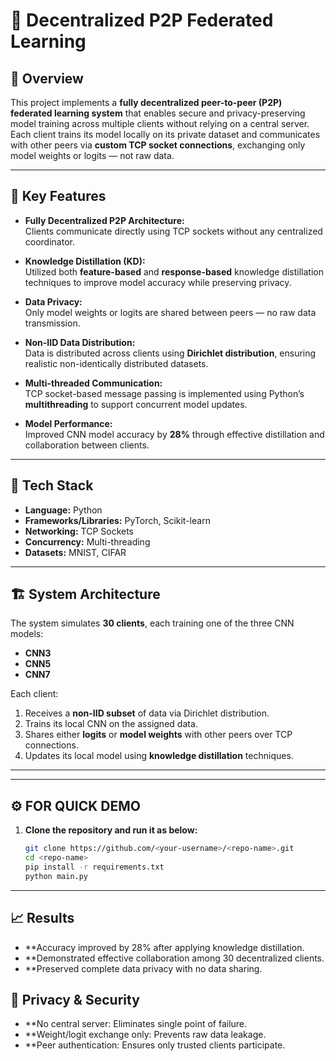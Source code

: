 # 🧠 Decentralized P2P Federated Learning

## 📘 Overview
This project implements a **fully decentralized peer-to-peer (P2P) federated learning system** that enables secure and privacy-preserving model training across multiple clients without relying on a central server.  
Each client trains its model locally on its private dataset and communicates with other peers via **custom TCP socket connections**, exchanging only model weights or logits — not raw data.

---

## 🚀 Key Features
- **Fully Decentralized P2P Architecture:**  
  Clients communicate directly using TCP sockets without any centralized coordinator.

- **Knowledge Distillation (KD):**  
  Utilized both **feature-based** and **response-based** knowledge distillation techniques to improve model accuracy while preserving privacy.

- **Data Privacy:**  
  Only model weights or logits are shared between peers — no raw data transmission.

- **Non-IID Data Distribution:**  
  Data is distributed across clients using **Dirichlet distribution**, ensuring realistic non-identically distributed datasets.

- **Multi-threaded Communication:**  
  TCP socket-based message passing is implemented using Python’s **multithreading** to support concurrent model updates.

- **Model Performance:**  
  Improved CNN model accuracy by **28%** through effective distillation and collaboration between clients.

---

## 🧩 Tech Stack
- **Language:** Python  
- **Frameworks/Libraries:** PyTorch, Scikit-learn  
- **Networking:** TCP Sockets  
- **Concurrency:** Multi-threading  
- **Datasets:** MNIST, CIFAR    

---

## 🏗️ System Architecture
The system simulates **30 clients**, each training one of the three CNN models:
- **CNN3**
- **CNN5**
- **CNN7**

Each client:
1. Receives a **non-IID subset** of data via Dirichlet distribution.  
2. Trains its local CNN on the assigned data.  
3. Shares either **logits** or **model weights** with other peers over TCP connections.  
4. Updates its local model using **knowledge distillation** techniques.

---

---

## ⚙️ FOR QUICK DEMO

1. **Clone the repository and run it as below:**
   ```bash
   git clone https://github.com/<your-username>/<repo-name>.git
   cd <repo-name>
   pip install -r requirements.txt
   python main.py

---

## 📈 Results
- **Accuracy improved by 28% after applying knowledge distillation.
- **Demonstrated effective collaboration among 30 decentralized clients.
- **Preserved complete data privacy with no data sharing.

## 🔐 Privacy & Security

- **No central server: Eliminates single point of failure.
- **Weight/logit exchange only: Prevents raw data leakage.
- **Peer authentication: Ensures only trusted clients participate.

